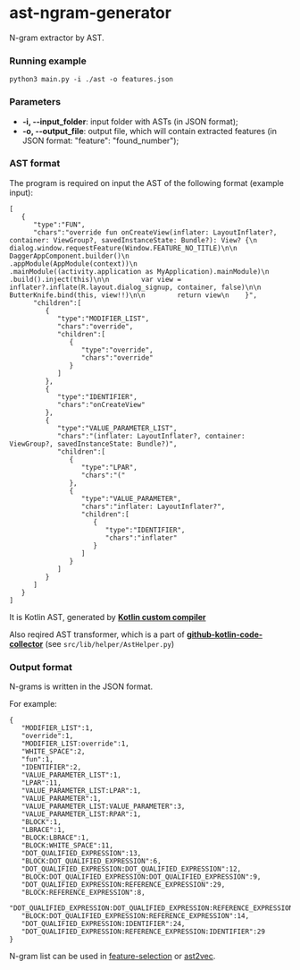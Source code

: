 # ast-ngram-generator

N-gram extractor by AST.

### Running example

```
python3 main.py -i ./ast -o features.json
```

### Parameters

* **-i, --input_folder**: input folder with ASTs (in JSON format);
* **-o, --output_file**: output file, which will contain extracted features (in JSON format: "feature": "found_number");

### AST format

The program is required on input the AST of the following format (example input):
```
[
   {
      "type":"FUN",
      "chars":"override fun onCreateView(inflater: LayoutInflater?, container: ViewGroup?, savedInstanceState: Bundle?): View? {\n        dialog.window.requestFeature(Window.FEATURE_NO_TITLE)\n\n        DaggerAppComponent.builder()\n                .appModule(AppModule(context))\n                .mainModule((activity.application as MyApplication).mainModule)\n                .build().inject(this)\n\n        var view = inflater?.inflate(R.layout.dialog_signup, container, false)\n\n        ButterKnife.bind(this, view!!)\n\n        return view\n    }",
      "children":[
         {
            "type":"MODIFIER_LIST",
            "chars":"override",
            "children":[
               {
                  "type":"override",
                  "chars":"override"
               }
            ]
         },
         {
            "type":"IDENTIFIER",
            "chars":"onCreateView"
         },
         {
            "type":"VALUE_PARAMETER_LIST",
            "chars":"(inflater: LayoutInflater?, container: ViewGroup?, savedInstanceState: Bundle?)",
            "children":[
               {
                  "type":"LPAR",
                  "chars":"("
               },
               {
                  "type":"VALUE_PARAMETER",
                  "chars":"inflater: LayoutInflater?",
                  "children":[
                     {
                        "type":"IDENTIFIER",
                        "chars":"inflater"
                     }
                  ]
               }
            ]
         }
      ]
   }
]
```
It is Kotlin AST, generated by [**Kotlin custom compiler**](https://github.com/PetukhovVictor/kotlin-academic/tree/vp/ast_printing_text)

Also reqired AST transformer, which is a part of [**github-kotlin-code-collector**](https://github.com/PetukhovVictor/github-kotlin-code-collector) (see `src/lib/helper/AstHelper.py`)

### Output format

N-grams is written in the JSON format.

For example:

```
{
   "MODIFIER_LIST":1,
   "override":1,
   "MODIFIER_LIST:override":1,
   "WHITE_SPACE":2,
   "fun":1,
   "IDENTIFIER":2,
   "VALUE_PARAMETER_LIST":1,
   "LPAR":11,
   "VALUE_PARAMETER_LIST:LPAR":1,
   "VALUE_PARAMETER":1,
   "VALUE_PARAMETER_LIST:VALUE_PARAMETER":3,
   "VALUE_PARAMETER_LIST:RPAR":1,
   "BLOCK":1,
   "LBRACE":1,
   "BLOCK:LBRACE":1,
   "BLOCK:WHITE_SPACE":11,
   "DOT_QUALIFIED_EXPRESSION":13,
   "BLOCK:DOT_QUALIFIED_EXPRESSION":6,
   "DOT_QUALIFIED_EXPRESSION:DOT_QUALIFIED_EXPRESSION":12,
   "BLOCK:DOT_QUALIFIED_EXPRESSION:DOT_QUALIFIED_EXPRESSION":9,
   "DOT_QUALIFIED_EXPRESSION:REFERENCE_EXPRESSION":29,
   "BLOCK:REFERENCE_EXPRESSION":8,
   "DOT_QUALIFIED_EXPRESSION:DOT_QUALIFIED_EXPRESSION:REFERENCE_EXPRESSION":29,
   "BLOCK:DOT_QUALIFIED_EXPRESSION:REFERENCE_EXPRESSION":14,
   "DOT_QUALIFIED_EXPRESSION:IDENTIFIER":24,
   "DOT_QUALIFIED_EXPRESSION:REFERENCE_EXPRESSION:IDENTIFIER":29
}
```

N-gram list can be used in [feature-selection](https://github.com/PetukhovVictor/feature-selection) or [ast2vec](https://github.com/PetukhovVictor/ast2vec).
